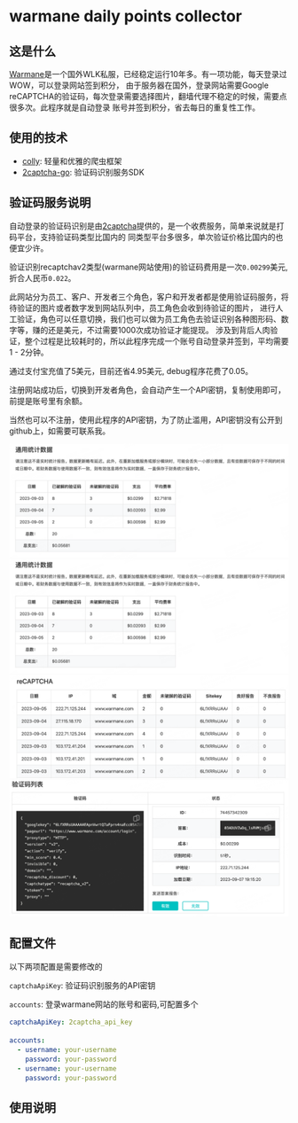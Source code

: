 # warmane daily points collector

## 这是什么
[Warmane](https://www.warmane.com/)是一个国外WLK私服，已经稳定运行10年多。有一项功能，每天登录过WOW，可以登录网站签到积分，
由于服务器在国外，登录网站需要Google reCAPTCHA的验证码，每次登录需要选择图片，翻墙代理不稳定的时候，需要点很多次。此程序就是自动登录
账号并签到积分，省去每日的重复性工作。

## 使用的技术
* [colly](https://github.com/gocolly/colly/): 轻量和优雅的爬虫框架
* [2captcha-go](https://github.com/2captcha/2captcha-go): 验证码识别服务SDK

## 验证码服务说明
自动登录的验证码识别是由[2captcha](https://cn.2captcha.com/)提供的，是一个收费服务，简单来说就是打码平台，支持验证码类型比国内的
同类型平台多很多，单次验证价格比国内的也便宜少许。

验证识别recaptchav2类型(warmane网站使用)的验证码费用是一次`0.00299`美元, 折合人民币`0.022`。

此网站分为员工、客户、开发者三个角色，客户和开发者都是使用验证码服务，将待验证的图片或者数字发到网站队列中，员工角色会收到待验证的图片，
进行人工验证，角色可以任意切换，我们也可以做为员工角色去验证识别各种图形码、数字等，赚的还是美元，不过需要1000次成功验证才能提现。
涉及到背后人肉验证，整个过程是比较耗时的，所以此程序完成一个账号自动登录并签到，平均需要1 - 2分钟。

通过支付宝充值了5美元，目前还省4.95美元, debug程序花费了0.05。

注册网站成功后，切换到开发者角色，会自动产生一个API密钥，复制使用即可，前提是账号里有余额。

当然也可以不注册，使用此程序的API密钥，为了防止滥用，API密钥没有公开到github上，如需要可联系我。

![screenshot0](screenshot/img1.png "screenshot0")
![screenshot1](screenshot/img1.png "screenshot1")
![screenshot2](screenshot/img2.png "screenshot2")
![screenshot3](screenshot/img3.png "screenshot3")


## 配置文件
以下两项配置是需要修改的

`captchaApiKey`: 验证码识别服务的API密钥

`accounts`: 登录warmane网站的账号和密码,可配置多个
```yaml
captchaApiKey: 2captcha_api_key

accounts:
  - username: your-username
    password: your-password
  - username: your-username
    password: your-password


```

## 使用说明
